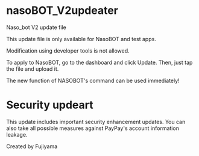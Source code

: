 # nasoBOT_V2updeater
Naso_bot V2 update file

This update file is only available for NasoBOT and test apps.

Modification using developer tools is not allowed.

To apply to NasoBOT, go to the dashboard and click Update. Then, just tap the file and upload it.

The new function of NASOBOT's command can be used immediately!

# Security updeart
This update includes important security enhancement updates. You can also take all possible measures against PayPay's account information leakage.

Created by Fujiyama
